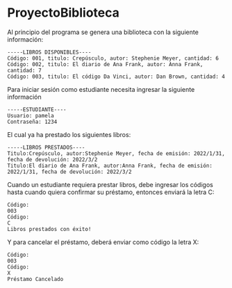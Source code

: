 # ProyectoBiblioteca
Al principio del programa se genera una biblioteca con la siguiente información:

```
-----LIBROS DISPONIBLES----
Código: 001, titulo: Crepúsculo, autor: Stephenie Meyer, cantidad: 6
Código: 002, titulo: El diario de Ana Frank, autor: Anna Frank, cantidad: 7
Código: 003, titulo: El código Da Vinci, autor: Dan Brown, cantidad: 4
```

Para iniciar sesión como estudiante necesita ingresar la siguiente información

```
-----ESTUDIANTE----
Usuario: pamela
Contraseña: 1234
```

El cual ya ha prestado los siguientes libros:

```
-----LIBROS PRESTADOS----
Titulo:Crepúsculo, autor:Stephenie Meyer, fecha de emisión: 2022/1/31, fecha de devolución: 2022/3/2
Titulo:El diario de Ana Frank, autor:Anna Frank, fecha de emisión: 2022/1/31, fecha de devolución: 2022/3/2
```

Cuando un estudiante requiera prestar libros, debe ingresar los códigos hasta cuando quiera confirmar su préstamo, entonces enviará la letra C:
```
Código: 
003
Código: 
C
Libros prestados con éxito!
```

Y para cancelar el préstamo, deberá enviar como código la letra X:
```
Código: 
003
Código: 
X
Préstamo Cancelado
```
